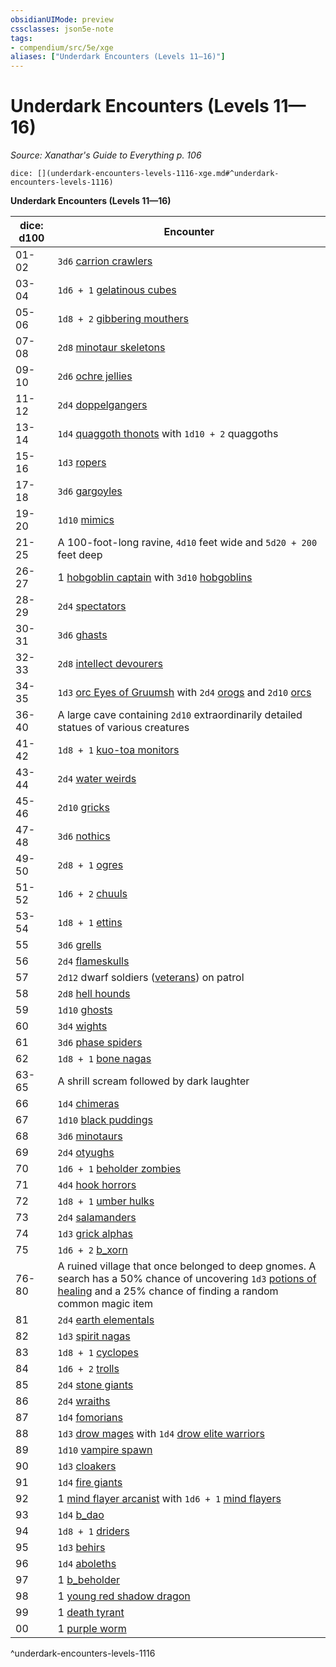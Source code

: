 ```yaml
---
obsidianUIMode: preview
cssclasses: json5e-note
tags:
- compendium/src/5e/xge
aliases: ["Underdark Encounters (Levels 11—16)"]
---
```

# Underdark Encounters (Levels 11—16)
*Source: Xanathar's Guide to Everything p. 106* 

`dice: [](underdark-encounters-levels-1116-xge.md#^underdark-encounters-levels-1116)`

**Underdark Encounters (Levels 11—16)**

| dice: d100 | Encounter |
|------------|-----------|
| 01-02 | `3d6` [carrion crawlers](b_carrion-crawler.md) |
| 03-04 | `1d6 + 1` [gelatinous cubes](b_gelatinous-cube.md) |
| 05-06 | `1d8 + 2` [gibbering mouthers](b_gibbering-mouther.md) |
| 07-08 | `2d8` [minotaur skeletons](b_minotaur-skeleton.md) |
| 09-10 | `2d6` [ochre jellies](b_ochre-jelly.md) |
| 11-12 | `2d4` [doppelgangers](b_doppelganger.md) |
| 13-14 | `1d4` [quaggoth thonots](b_quaggoth-thonot.md) with `1d10 + 2` quaggoths |
| 15-16 | `1d3` [ropers](b_roper.md) |
| 17-18 | `3d6` [gargoyles](b_gargoyle.md) |
| 19-20 | `1d10` [mimics](b_mimic.md) |
| 21-25 | A 100-foot-long ravine, `4d10` feet wide and `5d20 + 200` feet deep |
| 26-27 | 1 [hobgoblin captain](b_hobgoblin-captain.md) with `3d10` [hobgoblins](b_hobgoblin.md) |
| 28-29 | `2d4` [spectators](b_spectator.md) |
| 30-31 | `3d6` [ghasts](b_ghast.md) |
| 32-33 | `2d8` [intellect devourers](b_intellect-devourer.md) |
| 34-35 | `1d3` [orc Eyes of Gruumsh](b_orc-eye-of-gruumsh.md) with `2d4` [orogs](b_orog.md) and `2d10` [orcs](b_orc.md) |
| 36-40 | A large cave containing `2d10` extraordinarily detailed statues of various creatures |
| 41-42 | `1d8 + 1` [kuo-toa monitors](b_kuo-toa-monitor.md) |
| 43-44 | `2d4` [water weirds](b_water-weird.md) |
| 45-46 | `2d10` [gricks](b_grick.md) |
| 47-48 | `3d6` [nothics](b_nothic.md) |
| 49-50 | `2d8 + 1` [ogres](b_ogre.md) |
| 51-52 | `1d6 + 2` [chuuls](b_chuul.md) |
| 53-54 | `1d8 + 1` [ettins](b_ettin.md) |
| 55 | `3d6` [grells](b_grell.md) |
| 56 | `2d4` [flameskulls](b_flameskull.md) |
| 57 | `2d12` dwarf soldiers ([veterans](b_veteran.md)) on patrol |
| 58 | `2d8` [hell hounds](b_hell-hound.md) |
| 59 | `1d10` [ghosts](b_ghost.md) |
| 60 | `3d4` [wights](b_wight.md) |
| 61 | `3d6` [phase spiders](b_phase-spider.md) |
| 62 | `1d8 + 1` [bone nagas](b_bone-naga-guardian.md) |
| 63-65 | A shrill scream followed by dark laughter |
| 66 | `1d4` [chimeras](b_chimera.md) |
| 67 | `1d10` [black puddings](b_black-pudding.md) |
| 68 | `3d6` [minotaurs](b_minotaur.md) |
| 69 | `2d4` [otyughs](b_otyugh.md) |
| 70 | `1d6 + 1` [beholder zombies](b_beholder-zombie.md) |
| 71 | `4d4` [hook horrors](b_hook-horror.md) |
| 72 | `1d8 + 1` [umber hulks](b_umber-hulk.md) |
| 73 | `2d4` [salamanders](b_salamander.md) |
| 74 | `1d3` [grick alphas](b_grick-alpha.md) |
| 75 | `1d6 + 2` [b_xorn](b_xorn.md) |
| 76-80 | A ruined village that once belonged to deep gnomes. A search has a 50% chance of uncovering `1d3` [potions of healing](potion-of-healing.md) and a 25% chance of finding a random common magic item |
| 81 | `2d4` [earth elementals](b_earth-elemental.md) |
| 82 | `1d3` [spirit nagas](b_spirit-naga.md) |
| 83 | `1d8 + 1` [cyclopes](b_cyclops.md) |
| 84 | `1d6 + 2` [trolls](b_troll.md) |
| 85 | `2d4` [stone giants](b_stone-giant.md) |
| 86 | `2d4` [wraiths](b_wraith.md) |
| 87 | `1d4` [fomorians](b_fomorian.md) |
| 88 | `1d3` [drow mages](b_drow-mage.md) with `1d4` [drow elite warriors](b_drow-elite-warrior.md) |
| 89 | `1d10` [vampire spawn](b_vampire-spawn.md) |
| 90 | `1d3` [cloakers](b_cloaker.md) |
| 91 | `1d4` [fire giants](b_fire-giant.md) |
| 92 | 1 [mind flayer arcanist](b_mind-flayer-arcanist.md) with `1d6 + 1` [mind flayers](b_mind-flayer.md) |
| 93 | `1d4` [b_dao](b_dao.md) |
| 94 | `1d8 + 1` [driders](b_drider.md) |
| 95 | `1d3` [behirs](b_behir.md) |
| 96 | `1d4` [aboleths](2.%20GM%20Tools/5eTools%20Compendium%20&%20Rules/z_compendium/bestiary/aberration/b_aboleth.md) |
| 97 | 1 [b_beholder](2.%20GM%20Tools/5eTools%20Compendium%20&%20Rules/z_compendium/bestiary/aberration/b_beholder.md) |
| 98 | 1 [young red shadow dragon](b_young-red-shadow-dragon.md) |
| 99 | 1 [death tyrant](2.%20GM%20Tools/5eTools%20Compendium%20&%20Rules/z_compendium/bestiary/undead/b_death-tyrant.md) |
| 00 | 1 [purple worm](b_purple-worm.md) |
^underdark-encounters-levels-1116